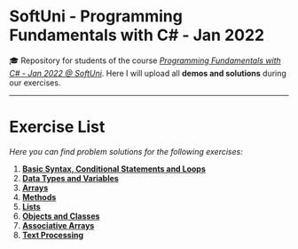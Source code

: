 # SoftUni - Programming Fundamentals with C# - Jan 2022
🎓 Repository for students of the course [*Programming Fundamentals with C# - Jan 2022 @ SoftUni*](https://softuni.bg/trainings/3606/programming-fundamentals-with-csharp-january-2022). Here I will upload all **demos and solutions** during our exercises.
***
# Exercise List
*Here you can find problem solutions for the following exercises:*
1. [**Basic Syntax, Conditional Statements and Loops**](https://github.com/KrIsKa7a/SoftUni-CSharpFundamentals-Jan2022/tree/main/E01.%20Basic%20Syntax%2C%20Conditional%20Statements%20and%20Loops)
2. [**Data Types and Variables**](https://github.com/KrIsKa7a/SoftUni-CSharpFundamentals-Jan2022/tree/main/E02.%20Data%20Types%20and%20Variables)
3. [**Arrays**](https://github.com/KrIsKa7a/SoftUni-CSharpFundamentals-Jan2022/tree/main/E03.%20Arrays)
4. [**Methods**](https://github.com/KrIsKa7a/SoftUni-CSharpFundamentals-Jan2022/tree/main/E04.%20Methods)
5. [**Lists**](https://github.com/KrIsKa7a/SoftUni-CSharpFundamentals-Jan2022/tree/main/E05.%20Lists)
6. [**Objects and Classes**](https://github.com/KrIsKa7a/SoftUni-CSharpFundamentals-Jan2022/tree/main/E06.%20Objects%20and%20Classes)
7. [**Associative Arrays**](https://github.com/KrIsKa7a/SoftUni-CSharpFundamentals-Jan2022/tree/main/E07.%20Associative%20Arrays)
8. [**Text Processing**](https://github.com/KrIsKa7a/SoftUni-CSharpFundamentals-Jan2022/tree/main/E08.%20Text%20Processing)
